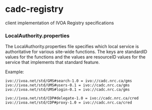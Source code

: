 # cadc-registry
client implementation of IVOA Registry specifications

### LocalAuthority.properties
The LocalAuthority.properties file specifies which local service is authoritative for various site-wide functions. The keys are standardID values for the functions and the values are resourceID values for the service that implements that standard feature.

Example:
```
ivo://ivoa.net/std/GMS#search-1.0 = ivo://cadc.nrc.ca/gms           
ivo://ivoa.net/std/UMS#users-0.1 = ivo://cadc.nrc.ca/gms    
ivo://ivoa.net/std/UMS#login-0.1 = ivo://cadc.nrc.ca/gms           

ivo://ivoa.net/std/CDP#delegate-1.0 = ivo://cadc.nrc.ca/cred
ivo://ivoa.net/std/CDP#proxy-1.0 = ivo://cadc.nrc.ca/cred
```
